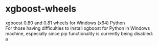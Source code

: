 # xgboost-wheels
xgboost 0.80 and 0.81 wheels for Windows (x64) Python  
For those having difficulties to install xgboost for Python in Windows machine, especially since pip functionality is currently being disabled:  
a
